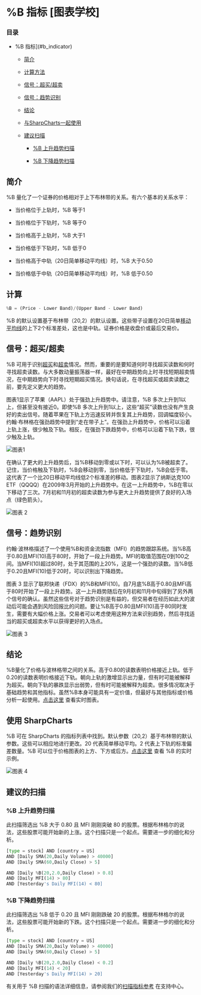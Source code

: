 # %B 指标 [图表学校]

### 目录

+   %B 指标](#b_indicator)

    +   [简介](#introduction)

    +   [计算方法](#calculation)

    +   [信号：超买/超卖](#signalsoverbought_oversold)

    +   [信号：趋势识别](#signalstrend_identification)

    +   [结论](#conclusions)

    +   [与SharpCharts一起使用](#using_with_sharpcharts)

    +   [建议扫描](#suggested_scans)

        +   [%B 上升趋势扫描](#b_uptrend_scan)

        +   [%B 下降趋势扫描](#b_downtrend_scan)

## 简介

%B 量化了一个证券的价格相对于上下布林带的关系。有六个基本的关系水平：

+   当价格位于上轨时，%B 等于1

+   当价格位于下轨时，%B 等于0

+   当价格高于上轨时，%B 大于1

+   当价格低于下轨时，%B 低于0

+   当价格高于中轨（20日简单移动平均线）时，%B 大于0.50

+   当价格低于中轨（20日简单移动平均线）时，%B 低于0.50

## 计算

```py
%B = (Price - Lower Band)/(Upper Band - Lower Band)

```

%B 的默认设置基于布林带（20,2）的默认设置。这些带子设置在20日简单[移动平均线](/school/doku.php?id=chart_school:glossary_m#moving_average_ma "chart_school:glossary_m")的上下2个标准差处，这也是中轨。证券价格是收盘价或最后交易价。

## 信号：超买/超卖

%B 可用于识别[超买](/school/doku.php?id=chart_school:glossary_o#overbought "chart_school:glossary_o")和[超卖](/school/doku.php?id=chart_school:glossary_o#oversold "chart_school:glossary_o")情况。然而，重要的是要知道何时寻找超买读数和何时寻找超卖读数。与大多数动量振荡器一样，最好在中期趋势向上时寻找短期超卖情况，在中期趋势向下时寻找短期超买情况。换句话说，在寻找超买或超卖读数之前，要先定义更大的趋势。

图表1显示了苹果（AAPL）处于强劲上升趋势中。请注意，%B 多次上升到1以上，但甚至没有接近0。即使%B 多次上升到1以上，这些“超买”读数也没有产生良好的卖出信号。随着苹果在下轨上方迅速反转并恢复其上升趋势，回调幅度较小。约翰·布林格在强劲趋势中提到“走在带子上”。在强劲上升趋势中，价格可以沿着上轨上涨，很少触及下轨。相反，在强劲下跌趋势中，价格可以沿着下轨下跌，很少触及上轨。

![图表1](../Images/c4fa534a5d5084d8eec51018e540dc06.jpg "图表1")

在确认了更大的上升趋势后，当%B移动到零或以下时，可以认为%B被超卖了。记住，当价格触及下轨时，%B会移动到零，当价格低于下轨时，%B会低于零。这代表了一个比20日移动平均线低2个标准差的移动。图表2显示了纳斯达克100 ETF（QQQQ）在2009年3月开始的上升趋势中。在这一上升趋势中，%B在零以下移动了三次。7月初和11月初的超卖读数为参与更大上升趋势提供了良好的入场点（绿色箭头）。

![图表 2](../Images/52356e78881d017a2e0ca7130dd14ba3.jpg "图表 2")

## 信号：趋势识别

约翰·波林格描述了一个使用%B和资金流指数（MFI）的趋势跟踪系统。当%B高于0.80且MFI(10)高于80时，开始了一段上升趋势。MFI的取值范围在0到100之间。当MFI(10)超过80时，处于其范围的上20%，这是一个强劲的读数。当%B低于0.20且MFI(10)低于20时，可以识别出下降趋势。

图表 3 显示了联邦快递（FDX）的%B和MFI(10)。自7月底%B高于0.80且MFI高于80时开始了一段上升趋势。这一上升趋势随后在9月初和11月中旬得到了另外两个信号的确认。虽然这些信号对于趋势识别是有益的，但交易者在经历如此大的波动后可能会遇到风险回报比的问题。要让%B高于0.80且MFI(10)高于80同时发生，需要有大幅价格上涨。交易者可以考虑使用这种方法来识别趋势，然后寻找适当的超买或超卖水平以获得更好的入场点。

![图表 3](../Images/399aab008a29a4f5157274f8fd11b0d7.jpg "图表 3")

## 结论

%B量化了价格与波林格带之间的关系。高于0.80的读数表明价格接近上轨。低于0.20的读数表明价格接近下轨。朝向上轨的激增显示出力量，但有时可能被解释为超买。朝向下轨的暴跌显示出弱势，但有时可能被解释为超卖。很多情况取决于基础趋势和其他指标。虽然%B本身可能具有一定价值，但最好与其他指标或价格分析一起使用。[点击这里](http://stockcharts.com/h-sc/ui?s=$SPX&p=D&yr=0&mn=6&dy=0&id=p62195116429&listNum=61&a=259167452 "http://stockcharts.com/h-sc/ui?s=$SPX&p=D&yr=0&mn=6&dy=0&id=p62195116429&listNum=61&a=259167452") 查看实时图表。

## 使用 SharpCharts

%B 可在 SharpCharts 的指标列表中找到。默认参数（20,2）基于布林带的默认参数。这些可以相应地进行更改。20 代表简单移动平均。2 代表上下轨的标准偏差数量。%B 可以位于价格图表的上方、下方或后方。[点击这里](http://stockcharts.com/h-sc/ui?s=$SPX&p=D&yr=0&mn=6&dy=0&id=p62195116429&listNum=61&a=259167452 "http://stockcharts.com/h-sc/ui?s=$SPX&p=D&yr=0&mn=6&dy=0&id=p62195116429&listNum=61&a=259167452") 查看 %B 的实时示例。

![图表 4](../Images/425ebea37a0c8a5ab7614f2e902ca3c7.jpg "图表 4")

## 建议的扫描

### %B 上升趋势扫描

此扫描筛选出 %B 大于 0.80 且 MFI 刚刚突破 80 的股票。根据布林格尔的说法，这些股票可能开始新的上涨。这个扫描只是一个起点。需要进一步的细化和分析。

```py
[type = stock] AND [country = US] 
AND [Daily SMA(20,Daily Volume) > 40000] 
AND [Daily SMA(60,Daily Close) > 5] 

AND [Daily %B(20,2.0,Daily Close) > 0.8] 
AND [Daily MFI(14) > 80] 
AND [Yesterday's Daily MFI(14) < 80]
```

### %B 下降趋势扫描

此扫描筛选出 %B 低于 0.20 且 MFI 刚刚跌破 20 的股票。根据布林格尔的说法，这些股票可能开始新的下跌。这个扫描只是一个起点。需要进一步的细化和分析。

```py
[type = stock] AND [country = US] 
AND [Daily SMA(20,Daily Volume) > 40000] 
AND [Daily SMA(60,Daily Close) > 5] 

AND [Daily %B(20,2.0,Daily Close) < 0.2] 
AND [Daily MFI(14) < 20] 
AND [Yesterday's Daily MFI(14) > 20]
```

有关用于 %B 扫描的语法详细信息，请参阅我们的[扫描指标参考](http://stockcharts.com/docs/doku.php?id=scans:indicators#bollinger_s_b_indicator "http://stockcharts.com/docs/doku.php?id=scans:indicators#bollinger_s_b_indicator") 在支持中心。
